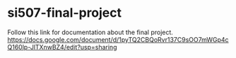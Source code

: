 # si507-final-project

Follow this link for documentation about the final project. https://docs.google.com/document/d/1pyTQ2CBQoRvr137C9sOO7mWGp4cQ160lp-JlTXnwBZ4/edit?usp=sharing 
